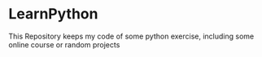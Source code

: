 # LearnPython
This Repository keeps my code of some python exercise, including some online course or random projects
